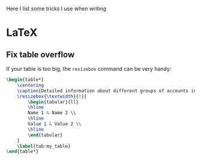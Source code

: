 Here I list some tricks I use when writing

# LaTeX

## Fix table overflow
If your table is too big, the `resizebox` command can be very handy:
```tex
\begin{table*}
    \centering
    \caption{Detailed information about different groups of accounts in \dataset{TwitterGAN}.}
    \resizebox{\textwidth}{!}{
        \begin{tabular}{ll}
        \hline
        Name 1 & Name 2 \\
        \hline
        Value 1 & Value 2 \\
        \hline
        \end{tabular}
    }
    \label{tab:my_table}
\end{table*}
```
